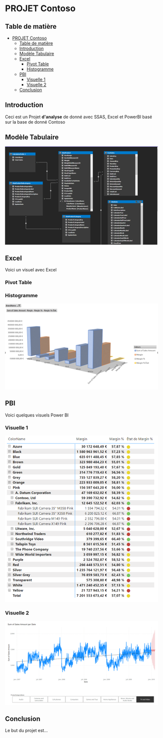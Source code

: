 # PROJET Contoso
 
## Table de matière
 
- [PROJET Contoso](#projet-contoso)
  - [Table de matière](#table-de-matière)
  - [Introduction](#introduction)
  - [Modèle Tabulaire](#modèle-tabulaire)
  - [Excel](#excel)
    - [Pivot Table](#pivot-table)
    - [Histogramme](#histogramme)
  - [PBI](#pbi)
    - [Visuelle 1](#visuelle-1)
    - [Visuelle 2](#visuelle-2)
  - [Conclusion](#conclusion)
 
## Introduction
 
Ceci est un Projet **d'analyse** de donné avec SSAS, Excel et PowerBI basé sur la base de donné Contoso
 
## Modèle Tabulaire
 ![Modele](img/modele.png)
## Excel
  Voici un visuel avec Excel
### Pivot Table
 
### Histogramme
 ![Modele](img/EXCEL1.png)
## PBI
Voici quelques visuels Power BI
### Visuelle 1
 ![Modele](img/Kpi.png)
### Visuelle 2
 ![Modele](img/Prevision.png)
## Conclusion
Le but du projet est...